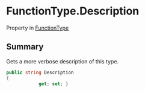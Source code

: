 # FunctionType.Description

Property in [FunctionType](/docs/api/csharp/yarn.functiontype.md)

## Summary


Gets a more verbose description of this type.


```csharp
public string Description
{
            get; set; }
```

